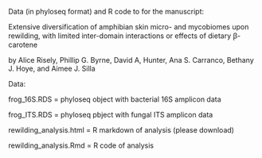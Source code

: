Data (in phyloseq format) and R code to for the manuscript:

Extensive diversification of amphibian skin micro- and mycobiomes upon rewilding, with limited inter-domain interactions or effects of dietary ꞵ-carotene 

by Alice Risely, Phillip G. Byrne, David A, Hunter, Ana S. Carranco, Bethany J. Hoye, and Aimee J. Silla

Data:

frog_16S.RDS = phyloseq object with bacterial 16S amplicon data

frog_ITS.RDS = phyloseq pbject with fungal ITS amplicon data

rewilding_analysis.html = R markdown of analysis (please download)

rewilding_analysis.Rmd = R code of analysis
